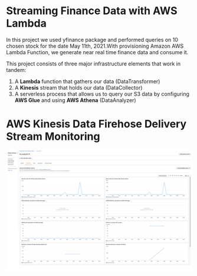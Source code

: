 # Streaming Finance Data with AWS Lambda

In this project we used yfinance package and performed queries on 10 chosen stock for the date May 11th, 2021.With provisioning Amazon AWS Lambda Function, we generate near real time finance data and consume it.

This project consists of three major infrastructure elements that work in tandem:
1.	A **Lambda** function that gathers our data (DataTransformer)
2.	A **Kinesis** stream that holds our data (DataCollector)
3.	A serverless process that allows us to query our S3 data by configuring **AWS Glue** and using **AWS Athena** (DataAnalyzer)



# AWS Kinesis Data Firehose Delivery Stream Monitoring 
![kinesis](assets/kinesis_config.png)

